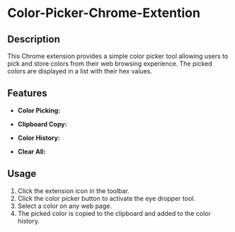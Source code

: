 # Color-Picker-Chrome-Extention

## Description

This Chrome extension provides a simple color picker tool allowing users to pick and store colors from their web browsing experience. The picked colors are displayed in a list with their hex values.

## Features

- **Color Picking:** 

- **Clipboard Copy:** 

- **Color History:** 

- **Clear All:** 

## Usage

1. Click the extension icon in the toolbar.
2. Click the color picker button to activate the eye dropper tool.
3. Select a color on any web page.
4. The picked color is copied to the clipboard and added to the color history.
